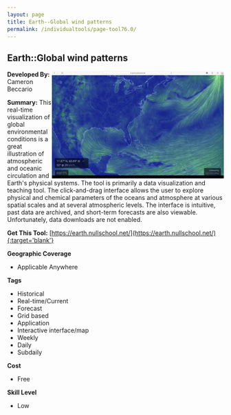 ```yaml
---
layout: page
title: Earth--Global wind patterns
permalink: /individualtools/page-tool76.0/
---
```

## Earth::Global wind patterns

<img src="/images/scaled_250_400/TOOLID_76.0_ScreenCapture-1.png" style="max-height:250px;max-width:400;" align="right"/>

**Developed By:** Cameron Beccario

**Summary:** This real-time visualization of global environmental conditions is a great illustration of atmospheric and oceanic circulation and Earth's physical systems. The tool is primarily a data visualization and teaching tool. The click-and-drag interface allows the user to explore physical and chemical parameters of the oceans and atmosphere at various spatial scales and at several atmospheric levels. The interface is intuitive, past data are archived, and short-term forecasts are also viewable. Unfortunately, data downloads are not enabled.



**Get This Tool:** [https://earth.nullschool.net/](https://earth.nullschool.net/){:target='blank'}

**Geographic Coverage**

* Applicable Anywhere

**Tags**

*  Historical
*  Real-time/Current
*  Forecast
*  Grid based
*  Application
*  Interactive interface/map
*  Weekly
*  Daily
*  Subdaily

**Cost**

* Free

**Skill Level**

* Low
